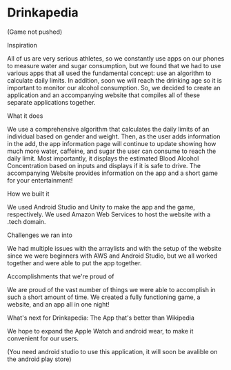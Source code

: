 # Drinkapedia 
(Game not pushed)

Inspiration

All of us are very serious athletes, so we constantly use apps on our phones to measure water and sugar consumption, but we found that we had to use various apps that all used the fundamental concept: use an algorithm to calculate daily limits. In addition, soon we will reach the drinking age so it is important to monitor our alcohol consumption. So, we decided to create an application and an accompanying website that compiles all of these separate applications together.

What it does

We use a comprehensive algorithm that calculates the daily limits of an individual based on gender and weight. Then, as the user adds information in the add, the app information page will continue to update showing how much more water, caffeine, and sugar the user can consume to reach the daily limit. Most importantly, it displays the estimated Blood Alcohol Concentration based on inputs and displays if it is safe to drive. The accompanying Website provides information on the app and a short game for your entertainment!

How we built it

We used Android Studio and Unity to make the app and the game, respectively. We used Amazon Web Services to host the website with a .tech domain.

Challenges we ran into

We had multiple issues with the arraylists and with the setup of the website since we were beginners with AWS and Android Studio, but we all worked together and were able to put the app together.

Accomplishments that we're proud of

We are proud of the vast number of things we were able to accomplish in such a short amount of time. We created a fully functioning game, a website, and an app all in one night!

What's next for Drinkapedia: The App that's better than Wikipedia

We hope to expand the Apple Watch and android wear, to make it convenient for our users.

(You need android studio to use this application, it will soon be avalible on the android play store)

